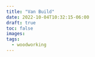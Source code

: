 ```yaml
---
title: "Van Build"
date: 2022-10-04T10:32:15-06:00
draft: true
toc: false
images:
tags:
  - woodworking
---
```



